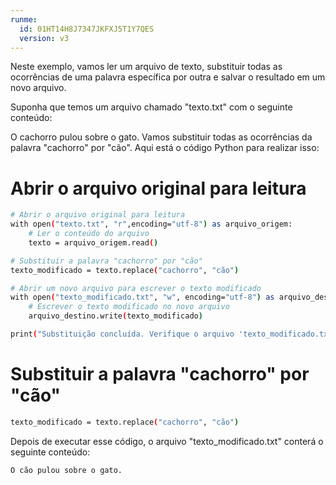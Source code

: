 ```yaml
---
runme:
  id: 01HT14H8J7347JKFXJ5T1Y7QES
  version: v3
---
```


Neste exemplo, vamos ler um arquivo de texto, substituir todas as ocorrências de uma palavra específica por outra e salvar o resultado em um novo arquivo.

Suponha que temos um arquivo chamado "texto.txt" com o seguinte conteúdo:

O cachorro pulou sobre o gato.
Vamos substituir todas as ocorrências da palavra "cachorro" por "cão". Aqui está o código Python para realizar isso:

# Abrir o arquivo original para leitura

```sh {"id":"01HT14HR87Y6E4A0Y0X5T8J0Q0"}
# Abrir o arquivo original para leitura
with open("texto.txt", "r",encoding="utf-8") as arquivo_origem:
    # Ler o conteúdo do arquivo
    texto = arquivo_origem.read()

# Substituir a palavra "cachorro" por "cão"
texto_modificado = texto.replace("cachorro", "cão")

# Abrir um novo arquivo para escrever o texto modificado
with open("texto_modificado.txt", "w", encoding="utf-8") as arquivo_destino:
    # Escrever o texto modificado no novo arquivo
    arquivo_destino.write(texto_modificado)

print("Substituição concluída. Verifique o arquivo 'texto_modificado.txt'.")

```

# Substituir a palavra "cachorro" por "cão"

```sh {"id":"01HT14HXMVFAVEJ85ZWBS1GD0V"}
texto_modificado = texto.replace("cachorro", "cão")
```

Depois de executar esse código, o arquivo "texto_modificado.txt" conterá o seguinte conteúdo:

```sh {"id":"01HT14K6DXD0KGM1FFSZC4Y7WV"}
O cão pulou sobre o gato.
```
